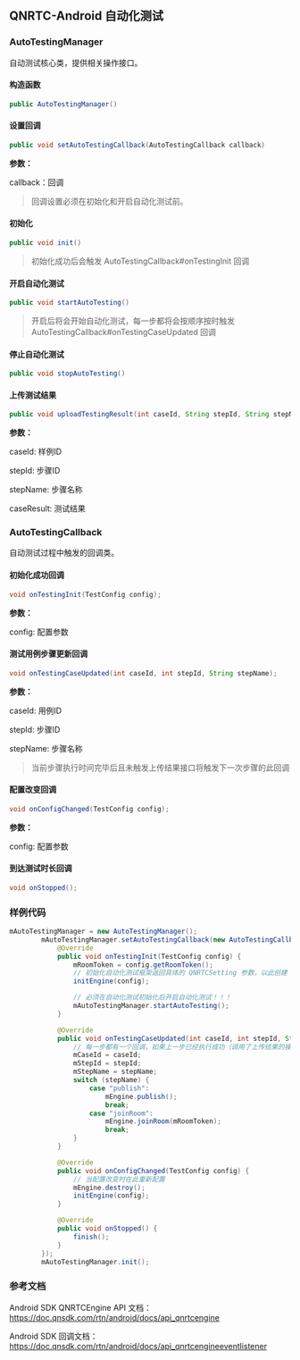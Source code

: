 ## QNRTC-Android 自动化测试
   
   
### AutoTestingManager

自动测试核心类，提供相关操作接口。

#### 构造函数

```java
public AutoTestingManager()
```

#### 设置回调

```java
public void setAutoTestingCallback(AutoTestingCallback callback)
```

**参数：**

callback：回调

> 回调设置必须在初始化和开启自动化测试前。

#### 初始化

```java
public void init()
```

> 初始化成功后会触发 AutoTestingCallback#onTestingInit 回调

#### 开启自动化测试

```java
public void startAutoTesting()
```

> 开启后将会开始自动化测试，每一步都将会按顺序按时触发 AutoTestingCallback#onTestingCaseUpdated 回调

#### 停止自动化测试

```java
public void stopAutoTesting()
```

#### 上传测试结果

```java
public void uploadTestingResult(int caseId, String stepId, String stepName, boolean caseResult)
```

**参数：**

caseId: 样例ID

stepId: 步骤ID

stepName: 步骤名称

caseResult: 测试结果



### AutoTestingCallback

自动测试过程中触发的回调类。

#### 初始化成功回调

```java
void onTestingInit(TestConfig config);
```

**参数：**

config: 配置参数

#### 测试用例步骤更新回调

```java
void onTestingCaseUpdated(int caseId, int stepId, String stepName);
```

**参数：**

caseId: 用例ID

stepId: 步骤ID

stepName: 步骤名称

> 当前步骤执行时间完毕后且未触发上传结果接口将触发下一次步骤的此回调

#### 配置改变回调

```java
void onConfigChanged(TestConfig config);
```

**参数：**

config: 配置参数

#### 到达测试时长回调

```java
void onStopped();
```



### 样例代码

```java
mAutoTestingManager = new AutoTestingManager();
        mAutoTestingManager.setAutoTestingCallback(new AutoTestingCallback() {
            @Override
            public void onTestingInit(TestConfig config) {
                mRoomToken = config.getRoomToken();
                // 初始化自动化测试框架返回具体的 QNRTCSetting 参数，以此创建 QNRTCEngine
                initEngine(config);

                // 必须在自动化测试初始化后开启自动化测试！！！
                mAutoTestingManager.startAutoTesting();
            }

            @Override
            public void onTestingCaseUpdated(int caseId, int stepId, String stepName) {
                // 每一步都有一个回调，如果上一步已经执行成功（调用了上传结果的接口），会马上回调下一步
                mCaseId = caseId;
                mStepId = stepId;
                mStepName = stepName;
                switch (stepName) {
                    case "publish":
                        mEngine.publish();
                        break;
                    case "joinRoom":
                        mEngine.joinRoom(mRoomToken);
                        break;
                }
            }

            @Override
            public void onConfigChanged(TestConfig config) {
                // 当配置改变时在此重新配置
                mEngine.destroy();
                initEngine(config);
            }

            @Override
            public void onStopped() {
                finish();
            }
        });
        mAutoTestingManager.init();
```



### 参考文档

Android SDK QNRTCEngine API 文档：https://doc.qnsdk.com/rtn/android/docs/api_qnrtcengine 

Android SDK 回调文档：https://doc.qnsdk.com/rtn/android/docs/api_qnrtcengineeventlistener